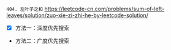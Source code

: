 
`404. 左叶子之和` https://leetcode-cn.com/problems/sum-of-left-leaves/solution/zuo-xie-zi-zhi-he-by-leetcode-solution/
- [x] 方法一：深度优先搜索
- 方法二：广度优先搜索

